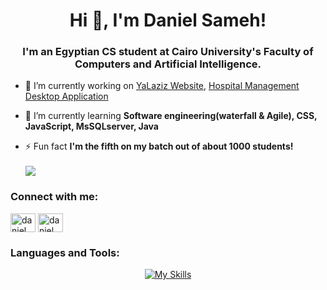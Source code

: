 <h1 align="center">Hi 👋, I'm Daniel Sameh!</h1>
<h3 align="center">I'm an Egyptian CS student at Cairo University's Faculty of Computers and Artificial Intelligence.</h3>

- 🔭 I’m currently working on [YaLaziz Website](https://github.com/Daniel-Sameh/YaLaziz), [Hospital Management Desktop Application](https://github.com/Daniel-Sameh/Hospital-Management-System)

- 🌱 I’m currently learning **Software engineering(waterfall & Agile), CSS, JavaScript, MsSQLserver, Java**

- ⚡ Fun fact **I'm the fifth on my batch out of about 1000 students!**
<br><br>![](https://komarev.com/ghpvc/?username=Daniel-Sameh&color=green)

<h3 align="left">Connect with me:</h3>
<p align="left">
<a href="https://linkedin.com/in/daniel sameh" target="blank"><img align="center" src="https://raw.githubusercontent.com/rahuldkjain/github-profile-readme-generator/master/src/images/icons/Social/linked-in-alt.svg" alt="daniel sameh" height="30" width="40" /></a>
<a href="https://codeforces.com/profile/daniel_sameh" target="blank"><img align="center" src="https://raw.githubusercontent.com/rahuldkjain/github-profile-readme-generator/master/src/images/icons/Social/codeforces.svg" alt="daniel_sameh" height="30" width="40" /></a>
</p>

<h3 align="left">Languages and Tools:</h3>
<div align="center">

[![My Skills](https://skillicons.dev/icons?i=js,html,css,c,cs,cpp,java,py,django,mssql,qt,github,visualstudio,vscode)](https://skillicons.dev)
<br/>
</div>
